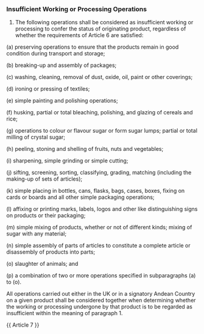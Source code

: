 ### Insufficient Working or Processing Operations 

1. The following operations shall be considered as insufficient working or processing to confer the status of originating product, regardless of whether the requirements of Article 6 are satisfied:


(a) preserving operations to ensure that the products remain in good condition during transport and storage;


(b) breaking-up and assembly of packages;



(c) washing, cleaning, removal of dust, oxide, oil, paint or other coverings;



(d) ironing or pressing of textiles;



(e) simple painting and polishing operations;



(f) husking, partial or total bleaching, polishing, and glazing of cereals and rice;



(g) operations to colour or flavour sugar or form sugar lumps; partial or total milling of crystal sugar;


(h) peeling, stoning and shelling of fruits, nuts and vegetables;



(i) sharpening, simple grinding or simple cutting;



(j) sifting, screening, sorting, classifying, grading, matching (including the making-up of sets of articles);


(k) simple placing in bottles, cans, flasks, bags, cases, boxes, fixing on cards or boards and all other simple packaging operations;


(l) affixing or printing  marks, labels, logos and other like distinguishing signs on products or their packaging;

(m) simple mixing of products, whether or not of different kinds; mixing of sugar with any material;


(n) simple assembly of parts of articles to constitute a complete article or disassembly of products into parts;

(o) slaughter of animals; and


(p) a combination of two or more operations specified in subparagraphs (a) to (o).



All operations carried out either in the UK or in a signatory Andean Country on a given product shall be considered together when determining whether the working or processing undergone by that product is to be regarded as insufficient within the meaning of paragraph 1.

{{ Article 7 }}